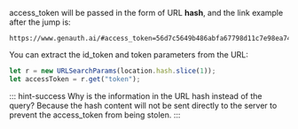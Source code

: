 <IntegrationDetailCard title="Handle callback">

access_token will be passed in the form of URL **hash**, and the link example after the jump is:

```
https://www.genauth.ai/#access_token=56d7c5649b486abfa67798d11c7e98ea741cab58&state=1234124
```

You can extract the id_token and token parameters from the URL:

```js
let r = new URLSearchParams(location.hash.slice(1));
let accessToken = r.get("token");
```

::: hint-success
Why is the information in the URL hash instead of the query? Because the hash content will not be sent directly to the server to prevent the access_token from being stolen.
:::

</IntegrationDetailCard>

